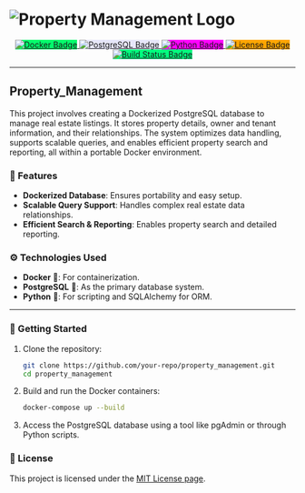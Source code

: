 # ![Property Management Logo](https://i.postimg.cc/mkTMq3CH/db-management-sys-1170x658.png)

<p align="center">
  <a href="https://www.docker.com/">
    <img src="https://img.shields.io/badge/docker-v24.0.0-blue?logo=docker" alt="Docker Badge" style="background-color: #03fc6b;">
  </a>
  <a href="https://www.postgresql.org/">
    <img src="https://img.shields.io/badge/postgresql-v16.4-blue?logo=postgresql" alt="PostgreSQL Badge" style="background-color: lavender;">
  </a>
  <a href="https://www.python.org/">
    <img src="https://img.shields.io/badge/python-3.10%2B-blue?logo=python" alt="Python Badge" style="background-color: fuchsia;">
  </a>
  <a href="./LICENSE">
    <img src="https://img.shields.io/badge/license-MIT-green" alt="License Badge" style="background-color: orange;">
  </a>
  <a href="https://github.com/your-repo/property_management/actions">
    <img src="https://img.shields.io/badge/build-passing-brightgreen?logo=github" alt="Build Status Badge" style="background-color: springgreen;">
  </a>
</p>

---

## Property_Management

This project involves creating a Dockerized PostgreSQL database to manage real estate listings. It stores property details, owner and tenant information, and their relationships. The system optimizes data handling, supports scalable queries, and enables efficient property search and reporting, all within a portable Docker environment.

### 🚀 Features
- **Dockerized Database**: Ensures portability and easy setup.
- **Scalable Query Support**: Handles complex real estate data relationships.
- **Efficient Search & Reporting**: Enables property search and detailed reporting.

### ⚙️ Technologies Used
- **Docker** 🐋: For containerization.
- **PostgreSQL** 🐘: As the primary database system.
- **Python** 🐍: For scripting and SQLAlchemy for ORM.

---

### 🏁 Getting Started
1. Clone the repository:
   ```bash
   git clone https://github.com/your-repo/property_management.git
   cd property_management
2. Build and run the Docker containers:
    ```bash
    docker-compose up --build

3. Access the PostgreSQL database using a tool like pgAdmin or through Python scripts.

### 📝 License

This project is licensed under the [MIT License page](https://opensource.org/licenses/MIT).
